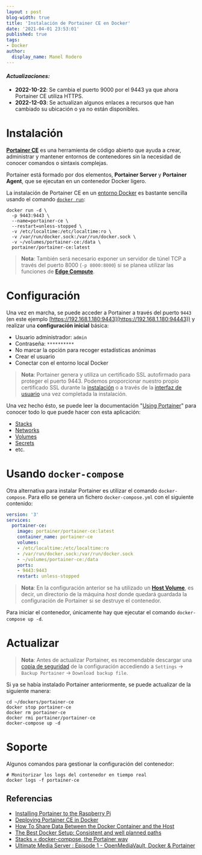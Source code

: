 ```yaml
---
layout : post
blog-width: true
title: 'Instalación de Portainer CE en Docker'
date: '2021-04-01 23:53:01'
published: true
tags:
- Docker
author:
  display_name: Manel Rodero
---
```


#### _**Actualizaciones**:_

* **2022-10-22**: Se cambia el puerto 9000 por el 9443 ya que ahora Portainer CE utiliza HTTPS.
* **2022-12-03**: Se actualizan algunos enlaces a recursos que han cambiado su ubicación o ya no están disponibles.

# Instalación

[**Portainer CE**](https://github.com/portainer/portainer) es una herramienta de código abierto que ayuda a crear, administrar y mantener entornos de contenedores sin la necesidad de conocer comandos o sintaxis complejas.

Portainer está formado por dos elementos, **Portainer Server** y **Portainer Agent**, que se ejecutan en un contenedor Docker ligero.

La instalación de Portainer CE en un [entorno Docker](https://docs.portainer.io/start/install/server/docker) es bastante sencilla usando el comando [`docker run`](https://docs.docker.com/engine/reference/commandline/run/):

```
docker run -d \
  -p 9443:9443 \
  --name=portainer-ce \
  --restart=unless-stopped \
  -v /etc/localtime:/etc/localtime:ro \
  -v /var/run/docker.sock:/var/run/docker.sock \
  -v ~/volumes/portainer-ce:/data \
  portainer/portainer-ce:latest
```

> **Nota**: También será necesario exponer un servidor de túnel TCP a través del puerto 8000 (`-p 8000:8000`) si se planea utilizar las funciones de [**Edge Compute**](https://docs.portainer.io/admin/settings/edge).

# Configuración

Una vez en marcha, se puede acceder a Portainer a través del puerto `9443` (en este ejemplo [https://192.168.1.180:9443](https://192.168.1.180:94443)) y realizar una **configuración inicial** básica:

* Usuario administrador: `admin`
* Contraseña: `**********`
* No marcar la opción para recoger estadísticas anónimas
* Crear el usuario
* Conectar con el entorno local Docker

> **Nota**: Portainer genera y utiliza un certificado SSL autofirmado para proteger el puerto 9443. Podemos proporcionar nuestro propio certificado SSL durante la [instalación](https://docs.portainer.io/advanced/ssl#docker-standalone) o a través de la [interfaz de usuario](https://docs.portainer.io/admin/settings#ssl-certificate) una vez completada la instalación.

Una vez hecho ésto, se puede leer la documentación "[Using Portainer](https://docs.portainer.io/user/home)" para conocer todo lo que puede hacer con esta aplicación:

* [Stacks](https://docs.portainer.io/user/docker/stacks)
* [Networks](https://docs.portainer.io/user/docker/networks)
* [Volumes](https://docs.portainer.io/user/docker/volumes)
* [Secrets](https://docs.portainer.io/user/docker/secrets)
* etc.

# Usando `docker-compose`

Otra alternativa para instalar Portainer es utilizar el comando `docker-compose`. Para ello se genera un fichero `docker-compose.yml` con el siguiente contenido:

```yaml
version: '3'
services:
  portainer-ce:
    image: portainer/portainer-ce:latest
    container_name: portainer-ce
    volumes:
    - /etc/localtime:/etc/localtime:ro
    - /var/run/docker.sock:/var/run/docker.sock
    - ~/volumes/portainer-ce:/data
    ports:
    - 9443:9443
    restart: unless-stopped
```

> **Nota**: En la configuración anterior se ha utilizado un [**Host Volume**](https://www.digitalocean.com/community/tutorials/how-to-share-data-between-the-docker-container-and-the-host), es decir, un directorio de la máquina _host_ donde quedará guardada la configuración de Portainer si se destruye el contenedor.

Para iniciar el contenedor, únicamente hay que ejecutar el comando `docker-compose up -d`.

# Actualizar

> **Nota**: Antes de actualizar Portainer, es recomendable descargar una [copia de seguridad](https://docs.portainer.io/admin/settings#backup-portainer) de la configuración accediendo a `Settings` &rarr; `Backup Portainer` &rarr; `Download backup file`.

Si ya se había instalado Portainer anteriormente, se puede actualizar de la siguiente manera:

```
cd ~/dockers/portainer-ce
docker stop portainer-ce
docker rm portainer-ce
docker rmi portainer/portainer-ce
docker-compose up -d
```

# Soporte

Algunos comandos para gestionar la configuración del contenedor:

```
# Monitorizar los logs del contenedor en tiempo real
docker logs -f portainer-ce
```

## Referencias

* [Installing Portainer to the Raspberry Pi](https://pimylifeup.com/raspberry-pi-portainer/)
* [Deploying Portainer CE in Docker](https://documentation.portainer.io/v2.0/deploy/ceinstalldocker/)
* [How To Share Data Between the Docker Container and the Host](https://www.digitalocean.com/community/tutorials/how-to-share-data-between-the-docker-container-and-the-host)
* [The Best Docker Setup: Consistent and well planned paths](https://wiki.servarr.com/docker-guide#consistent-and-well-planned-paths)
* [Stacks = docker-compose, the Portainer way](https://www.portainer.io/blog/stacks-docker-compose-the-portainer-way)
* [Ultimate Media Server : Episode 1 - OpenMediaVault, Docker & Portainer](https://youtu.be/ZLa5NGPKQv0?list=PLhMI0SExGwfAdXDmYJ9jt_SxjkEfcUwEB)
